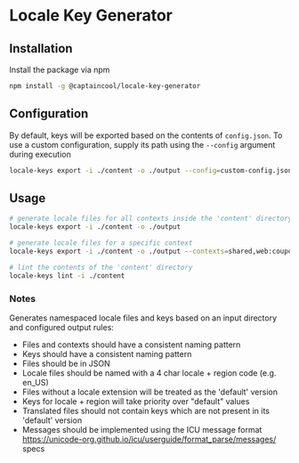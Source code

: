 # Locale Key Generator

## Installation

Install the package via npm

```bash
npm install -g @captaincool/locale-key-generator
```

## Configuration

By default, keys will be exported based on the contents of `config.json`. To use a custom configuration, supply its path using the `--config` argument during execution

```bash
locale-keys export -i ./content -o ./output --config=custom-config.json
```

## Usage

```bash
# generate locale files for all contexts inside the 'content' directory and output them to 'output'
locale-keys export -i ./content -o ./output

# generate locale files for a specific context
locale-keys export -i ./content -o ./output --contexts=shared,web:coupon_banner

# lint the contents of the 'content' directory
locale-keys lint -i ./content
```

### Notes

Generates namespaced locale files and keys based on an input directory and configured output rules:

- Files and contexts should have a consistent naming pattern
- Keys should have a consistent naming pattern
- Files should be in JSON
- Locale files should be named with a 4 char locale + region code (e.g. en_US)
- Files without a locale extension will be treated as the 'default' version
- Keys for locale + region will take priority over "default" values
- Translated files should not contain keys which are not present in its 'default' version
- Messages should be implemented using the ICU message format https://unicode-org.github.io/icu/userguide/format_parse/messages/ specs
